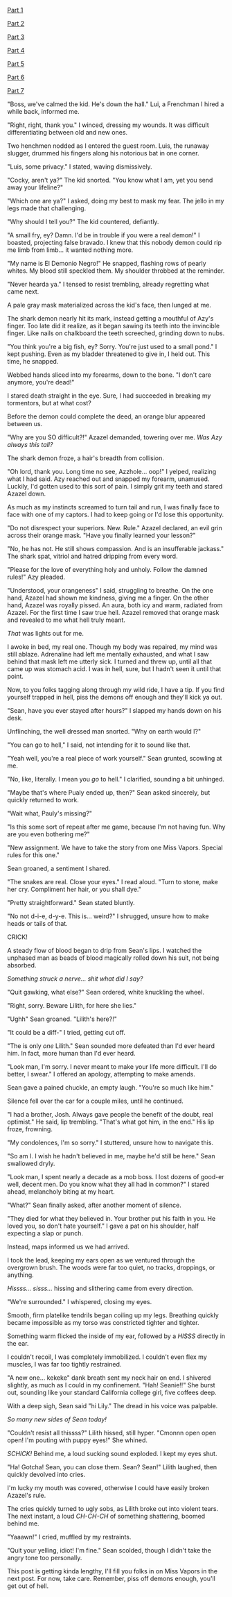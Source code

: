 [Part 1](https://www.reddit.com/r/nosleep/comments/xgtabd/i_was_hired_as_a_journalist_for_pixiepages_there/?utm_medium=android_app&utm_source=share)

[Part 2](https://www.reddit.com/r/nosleep/comments/xihycm/i_was_hired_as_a_journalist_for_pixiepages_there/?utm_medium=android_app&utm_source=share)

[Part 3](https://www.reddit.com/r/nosleep/comments/xl8v3g/i_was_hired_as_a_journalist_for_pixiepages_there/?utm_medium=android_app&utm_source=share)

[Part 4](https://www.reddit.com/r/nosleep/comments/xm52qi/i_was_hired_as_a_journalist_for_pixiepages_there/?utm_medium=android_app&utm_source=share)

[Part 5](https://www.reddit.com/r/nosleep/comments/xnu42l/i_was_hired_as_a_journalist_for_pixiepages_there/?utm_medium=android_app&utm_source=share)

[Part 6](https://www.reddit.com/r/TheCrypticCompendium/comments/xm3dos/i_was_hired_as_a_journalist_for_pixiepages_there/?utm_medium=android_app&utm_source=share)

[Part 7](https://www.reddit.com/r/nosleep/comments/xpcalq/i_was_hired_as_a_journalist_for_pixiepages_i_was/?utm_medium=android_app&utm_source=share)

"Boss, we've calmed the kid. He's down the hall." Lui, a Frenchman I hired a while back, informed me.

"Right, right, thank you." I winced, dressing my wounds. It was difficult differentiating between old and new ones.

Two henchmen nodded as I entered the guest room. Luis, the runaway slugger, drummed his fingers along his notorious bat in one corner.

"Luis, some privacy." I stated, waving dismissively.

"Cocky, aren't ya?" The kid snorted. "You know what I am, yet you send away your lifeline?"

"Which one are ya?" I asked, doing my best to mask my fear. The jello in my legs made that challenging.

"Why should I tell you?" The kid countered, defiantly.

"A small fry, ey? Damn. I'd be in trouble if you were a real demon!" I boasted, projecting false bravado. I knew that this nobody demon could rip me limb from limb… it wanted nothing more.

"My name is El Demonio Negro!" He snapped, flashing rows of pearly whites. My blood still speckled them. My shoulder throbbed at the reminder.

"Never hearda ya." I tensed to resist trembling, already regretting what came next.

A pale gray mask materialized across the kid's face, then lunged at me.

The shark demon nearly hit its mark, instead getting a mouthful of Azy's finger. Too late did it realize, as it began sawing its teeth into the invincible finger. Like nails on chalkboard the teeth screeched, grinding down to nubs.

"You think you're a big fish, ey? Sorry. You're just used to a small pond." I kept pushing. Even as my bladder threatened to give in, I held out. This time, he snapped.

Webbed hands sliced into my forearms, down to the bone. "I don't care anymore, you're dead!"

I stared death straight in the eye. Sure, I had succeeded in breaking my tormentors, but at what cost?

Before the demon could complete the deed, an orange blur appeared between us.

"Why are you SO difficult?!" Azazel demanded, towering over me. *Was Azy always this tall?*

The shark demon froze, a hair's breadth from collision.

"Oh lord, thank you. Long time no see, Azzhole… oop!" I yelped, realizing what I had said. Azy reached out and snapped my forearm, unamused. Luckily, I'd gotten used to this sort of pain. I simply grit my teeth and stared Azazel down.

As much as my instincts screamed to turn tail and run, I was finally face to face with one of my captors. I had to keep going or I'd lose this opportunity. 

"Do not disrespect your superiors. New. Rule." Azazel declared, an evil grin across their orange mask. "Have you finally learned your lesson?"

"No, he has not. He still shows compassion. And is an insufferable jackass." The shark spat, vitriol and hatred dripping from every word.

"Please for the love of everything holy and unholy. Follow the damned rules!" Azy pleaded.

"Understood, your orangeness" I said, struggling to breathe. On the one hand, Azazel had shown me kindness, giving me a finger. On the other hand, Azazel was royally pissed. An aura, both icy and warm, radiated from Azazel. For the first time I saw true hell. Azazel removed that orange mask and revealed to me what hell truly meant.

*That* was lights out for me.



I awoke in bed, my real one. Though my body was repaired, my mind was still ablaze. Adrenaline had left me mentally exhausted, and what I saw behind that mask left me utterly sick. I turned and threw up, until all that came up was stomach acid. I was in hell, sure, but I hadn't seen it until that point.

Now, to you folks tagging along through my wild ride, I have a tip. If you find yourself trapped in hell, piss the demons off enough and they'll kick ya out.



"Sean, have you ever stayed after hours?" I slapped my hands down on his desk.

Unflinching, the well dressed man snorted. "Why on earth would I?"

"You can go to hell," I said, not intending for it to sound like that.

"Yeah well, you're a real piece of work yourself." Sean grunted, scowling at me.

"No, like, literally. I mean you *go* to hell." I clarified, sounding a bit unhinged.

"Maybe that's where Pualy ended up, then?" Sean asked sincerely, but quickly returned to work.

"Wait what, Pauly's missing?"

"Is this some sort of repeat after me game, because I'm not having fun. Why are you even bothering me?"

"New assignment. We have to take the story from one Miss Vapors. Special rules for this one."

Sean groaned, a sentiment I shared.



"The snakes are real. Close your eyes." I read aloud. "Turn to stone, make her cry. Compliment her hair, or you shall dye."

"Pretty straightforward." Sean stated bluntly.

"No not d-i-e, d-y-e. This is… weird?" I shrugged, unsure how to make heads or tails of that.

CRICK!

A steady flow of blood began to drip from Sean's lips. I watched the unphased man as beads of blood magically rolled down his suit, not being absorbed.

*Something struck a nerve… shit what did I say?*

"Quit gawking, what else?" Sean ordered, white knuckling the wheel.

"Right, sorry. Beware Lilith, for here she lies."

"Ughh" Sean groaned. "Lilith's here?!"

"It could be a diff-" I tried, getting cut off.

"The is only *one* Lilith." Sean sounded more defeated than I'd ever heard him. In fact, more human than I'd ever heard.

"Look man, I'm sorry. I never meant to make your life more difficult. I'll do better, I swear." I offered an apology, attempting to make amends.

Sean gave a pained chuckle, an empty laugh. "You're so much like him."

Silence fell over the car for a couple miles, until he continued.

"I had a brother, Josh. Always gave people the benefit of the doubt, real optimist." He said, lip trembling. "That's what got him, in the end." His lip froze, frowning. 

"My condolences, I'm so sorry." I stuttered, unsure how to navigate this.

"So am I. I wish he hadn't believed in me, maybe he'd still be here." Sean swallowed dryly.

"Look man, I spent nearly a decade as a mob boss. I lost dozens of good-er well, decent men. Do you know what they all had in common?" I stared ahead, melancholy biting at my heart.

"What?" Sean finally asked, after another moment of silence.

"They died for what they believed in. Your brother put his faith in you. He loved you, so don't hate yourself." I gave a pat on his shoulder, half expecting a slap or punch.

Instead, maps informed us we had arrived.

I took the lead, keeping my ears open as we ventured through the overgrown brush. The woods were far too quiet, no tracks, droppings, or anything.

*Hissss… sisss…* hissing and slithering came from every direction.

"We're surrounded." I whispered, closing my eyes.

Smooth, firm platelike tendrils began coiling up my legs. Breathing quickly became impossible as my torso was constricted tighter and tighter. 

Something warm flicked the inside of my ear, followed by a *HISSS* directly in the ear.

I couldn't recoil, I was completely immobilized. I couldn't even flex my muscles, I was far too tightly restrained.

"A new one… kekeke" dank breath sent my neck hair on end. I shivered slightly, as much as I could in my confinement. "Hah! Seanie!!" She burst out, sounding like your standard California college girl, five coffees deep.

With a deep sigh, Sean said "hi Lily." The dread in his voice was palpable.

*So many new sides of Sean today!*

"Couldn't resist all thissss?" Lilith hissed, still hyper. "Cmonnn open open open! I'm pouting with puppy eyes!" She whined.

*SCHICK!* Behind me, a loud sucking sound exploded. I kept my eyes shut.

"Ha! Gotcha! Sean, you can close them. Sean? Sean!" Lilith laughed, then quickly devolved into cries.

I'm lucky my mouth was covered, otherwise I could have easily broken Azazel's rule.

The cries quickly turned to ugly sobs, as Lilith broke out into violent tears. The next instant, a loud *CH-CH-CH* of something shattering, boomed behind me.

"Yaaawn!" I cried, muffled by my restraints.

"Quit your yelling, idiot! I'm fine." Sean scolded, though I didn't take the angry tone too personally.



This post is getting kinda lengthy, I'll fill you folks in on Miss Vapors in the next post. For now, take care. Remember, piss off demons enough, you'll get out of hell.